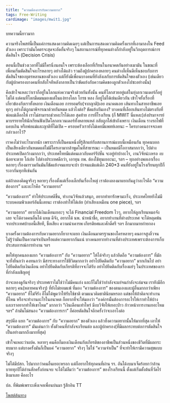 ```yaml
---
title: "ความต้องการกับความอยาก"
tags: Free-Writing
cardimage: "images/mwit1.jpg"
---
```


บทความนี้ยาวมาก 

ความจริงโพสท์นี้เป็นแค่การแสดงความคิดเฉยๆ แต่เป็นการแสดงความคิดครั้งแรกที่เอามาลงใน Feed ตัวเอง เพราะว่ามันโคตรจะสุดจะอัดอั้นจริงๆ ในสถานการณ์ที่ทุกคนต่างก็กำลังอยู่ในวิกฤตการณ์การตัดสินใจ (Decision Crisis) 

ตอนนี้เป็นช่วงเวลาที่ไม่มีใครนิ่งนอนใจ เพราะต้องเลือกที่เรียนในอนาคตกันอย่างเมามัน ในขณะที่เพื่อนเริ่มตัดสินใจอะไรหลายๆ อย่างได้แล้ว รวมถึงผู้ปกครองหลายๆ คนต่างก็เห็นดีเห็นชอบกับการตัดสินใจของบุตรหลานของตัวเอง แต่ก็ยังมีเพื่อนบางคนที่ยังลังเลกับการตัดสินใจของตัวเอง (เช่นเดียวกับผู้ปกครองบางคนที่กลับใจทีหลังกลายเป็นว่าขัดแย้งกับความคิดของลูกตัวเองไปซะอย่างนั้น)

คือเข้าใจแหละว่าเราก็อยู่ในโลกแห่งความจริงด้วยกันทั้งนั้น คนที่โลกสวยอยู่แต่ในทุ่งลาเวนเดอร์ก็อยู่ไม่ได้ แต่คนที่โลกมืดมนมองแต่ในแง่ทางโลภ โกรธ หลง ก็อยู่ไม่ได้เช่นเดียวกัน เข้าใจทั้งเรื่องที่เกี่ยวข้องกับเราทั้งหลาย เงินเดือนเอย การยอมรับ(จากญาติ)เอย อนาคตเอย เส้นทางในสายอาชีพเอย ทุกๆ อย่างได้ถูกมาพิจารณาด้วยกันหมด แล้วไงต่อ? ขัดแย้งกันเอง? บางคนที่เลือกเส้นทางไม่ตรงกับที่พ่อแม่เลือกให้ เราไม่สามารถช่วยอะไรได้เลย สุดท้าย การที่โรงเรียน (ก็ MWIT นี่แหละ)ส่งปรมาจารย์มาบรรยายให้นักเรียนฟังเปิดโลกลาเวนเดอร์ทั้งหลายแหล่ กลับถูกใส่เข้าถังเพราะ เงินเดือน รางรถไฟที่แคบเกิน หรือพ่อแม่และญาติที่ไม่เปิด – ครอบครัวเรายังไม่เคยมีแพทย์เลยนะ – ใครบางคนอาจจะเคยกล่าวเอาไว้?

เราคงไม่ว่าอะไรมากนัก เพราะเราก็เป็นคนหนึ่งที่รู้สึกแย่กับสถานการณ์แบบนี้เหมือนกัน ทุกคนบอกเป็นเสียงเดียวกันหมดแต่ไม่มีใครเอามากล้าพูดในที่สาธารณะ – เป็นหมอมีโอกาสมากกว่า, ไปต่างประเทศเปิดกว้างมากกว่า, ประเทศไทยมีแต่คนเลวกับคอร์รัปชั่น จะอยู่ทำบ้าอะไร, งานวิจัยน่ะเหรอ งบน้อยจะตาย โถ่เอ้ย ไปต่างประเทศดีกว่า, เอาทุน กพ. ต้องใช้ทุนเยอะนะ, ฯลฯ – ทุกอย่างพอเอาเรื่องหลายๆ เรื่องมารวมกันมันก็ขัดแย้งจนแทบจะบ้า บ้าจนแม้แต่เด็ก 240*3 คนที่ยังอยู่ในโรงเรียนทุกปีก็ระอากันทุกทีเช่นกัน

แต่ถ้าลองคิดดูจริงๆ หลายๆ เรื่องตั้งแต่เรื่องเล็กยันเรื่องใหญ่ เราต้องลองมาแยกกันดูว่าอะไรคือ “ความต้องการ” และอะไรคือ “ความอยาก”

“ความต้องการ” ทำให้ประเทศดีขึ้น, ทำงานวิจัยแล้วสนุก, อยากทำยารักษามะเร็ง, ประเทศไทยยังไม่มีระบบคอมพิวเตอร์อันนี้เลยนะ เราต้องทำให้ได้เล้ย (ทำเสียงเหมือน one piece), ฯลฯ

“ความอยาก” อยากได้เงินเดือนเยอะๆ จะได้ Financial Freedom ไวๆ, อยากให้ลูกเรียนหมอจังเลย จะได้อวดคนอื่นได้ แหม ดีจัง, อยากได้ นพ. นำหน้าชื่อ, อยากทำงานที่ต่างประเทศ จะได้หลุดพ้นจากประเทศบ้าบอนี้เสียที,  ชื่อเสียง ความน่าเคารพ เกียรติยศและศักดิ์ศรี ฯลฯ อีกมากมายก่ายกอง

บางครั้งความต้องการกับความอยากก็ยากจะแยก เงินเดือนมาตรฐานของใครหลายๆ คนอาจสูงลิ่วจนไม่รู้ว่ามันเป็นความจำเป้นหรือแต่ความอยากกันแน่ บางคนอยากทำงานที่ต่างประเทศเพราะต้องการเก็บประสบการณ์การทำงาน ฯลฯ

ขอให้ทุกคนลองแยก “ความต้องการ” กับ “ความอยาก” ให้ได้จริงๆ แล้วยึดถือ “ความต้องการ” ที่มักจะยั่งยืนกว่า คงทนกว่า มีสาระทางการใช้ชีวิตมากกว่า อย่าไปยึดติดกับ “ความอยาก” มากเกินไป อย่าไปยึดติดกับเงินเดือน อย่าไปยึดติดกับเกียรติที่อาจจะได้รับ อย่าไปยึดติดกับเรื่องแย่ๆ ในประเทศของเราที่กำลังเผชิญอยู่

ถ้าจะลองดูกันจริงๆ ประเทศเราไม่ใช่ว่าไม่มีคนเก่ง และก็ไม่ใช่ว่ากำลังจะแย่จนกำลังจะล่มจม เรายังมีอีกหลายๆ คน(หลายคนจริงๆ) ที่ยังไม่ยอมแพ้ ที่มอง “ความต้องการ” ของตนเองและผู้อื่นมากกว่าเพียง “ความอยาก” ที่ไม่จีรัง ก็ไม่ได้พูดว่าให้รับใช้ชาติ ตามแนวคิดชาตินิยมหรอก แต่ขอให้ถ้าคิดจะทำงานที่ไหน หรือจะทำงานอะไรในอนาคต ก็อยากที่จะให้มองว่า “องค์กรนั้นต้องการอะไรให้เราทำให้บ้าง และเราอยากทำให้เขาไหม” มากกว่า “เงินเดือนเท่าไหร่ มีงบวิจัยให้เยอะป่าว ก้าวหน้าการงานเยอะไหม ฯลฯ” ถ้ามันไม่สนอง “ความต้องการเรา” ก็ค่อยตัดสินใจอีกครั้งว่าจะเอาไงต่อ

สรุปคือ แยก “ความต้องการ” กับ “ความอยาก” ของตัวเอง แล้วทิ้งความอยากนั้นให้มากที่สุด เอาให้ “ความต้องการ” มันเด่นกว่า ทั้งตัวคนที่กำลังจะเรียนต่อ และผู้ปกครอง(ที่มีผลกระทบต่อการตัดสินใจเป็นอย่างมากถึงมากที่สุด)

เข้าใจแหละว่าผปค. หลายๆ คนคือก็มองเงินเดือนกับเกียรติของอาชีพเป็นส่วนหนึ่งของชีวิตที่มีผลกระทบมาก แต่บางครั้งมันก็เป็นแค่ “ความอยาก” จริงๆ ไม่ใช่ “ความจำเป็น” ที่จะทำให้เรามีความสุขแบบจริงๆ

ไม่ได้มีปสก. ไปมากกว่าคนอื่นเยอะหรอก แต่ก็อยากให้ทุกคนที่ผ่าน รร. อันได้งบมาเจ็ดร้อยกว่าล้านบาททุกปีได้อ่านสักครั้งก่อนจบ จะได้ไม่ลืมว่า “ความต้องการ” ของโรงเรียนนี้ ตั้งแต่เริ่มตั้งต้นที่วัดไร่ขิงมาเลย คืออะไร

ปล. ที่พิมพ์เพราะเพิ่งเจอเพื่อนบ่นมา รู้สึกอิน TT

[โพสต์ต้นทาง](https://www.facebook.com/NonJariyanurut/posts/pfbid02W6ScerB6rct6Bkrjxwbbq1zdEnSP3t1BDQVamcWsAXcsYa1LAZMq47PzMNpTzkuul)